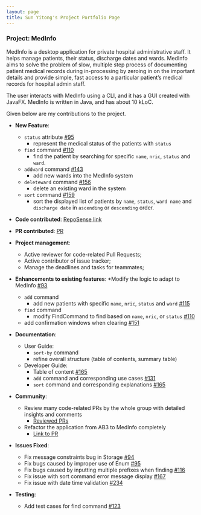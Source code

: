 ```yaml
---
layout: page
title: Sun Yitong's Project Portfolio Page
---
```


### Project: MedInfo

MedInfo is a desktop application for private hospital administrative staff. It helps manage patients,
their status, discharge dates and wards. MedInfo aims to solve the problem of slow, multiple step process of
documenting patient medical records during in-processing by zeroing in on the important details and provide simple,
fast access to a particular patient’s medical records for hospital admin staff.

The user interacts with MedInfo using a CLI, and it has a GUI created with JavaFX.
MedInfo is written in Java, and has about 10 kLoC.

Given below are my contributions to the project.

* **New Feature**:
  * `status` attribute [#95](https://github.com/AY2223S2-CS2103T-T12-2/tp/pull/95)
    * represent the medical status of the patients with `status`
  * `find` command [#110](https://github.com/AY2223S2-CS2103T-T12-2/tp/pull/110)
    * find the patient by searching for specific `name`, `nric`, `status` and `ward`.
  * `addward` command [#143](https://github.com/AY2223S2-CS2103T-T12-2/tp/pull/131)
    * add new wards into the MedInfo system 
  * `deleteward` command [#156](https://github.com/AY2223S2-CS2103T-T12-2/tp/pull/156)
    * delete an existing ward in the system
  * `sort` command [#159](https://github.com/AY2223S2-CS2103T-T12-2/tp/pull/159)
    * sort the displayed list of patients by `name`, `status`, `ward name` and `discharge date` in `ascending` or `descending` order.

* **Code contributed**: [RepoSense link](https://nus-cs2103-ay2223s2.github.io/tp-dashboard/?search=yitong241&breakdown=true)
* **PR contributed**: [PR](https://github.com/AY2223S2-CS2103T-T12-2/tp/pulls?page=1&q=is%3Apr+is%3Aclosed+author%3Ayitong241)

* **Project management**:
  - Active reviewer for code-related Pull Requests;
  - Active contributor of issue tracker;
  - Manage the deadlines and tasks for teammates;

* **Enhancements to existing features**:
    *Modify the logic to adapt to MedInfo [#93](https://github.com/AY2223S2-CS2103T-T12-2/tp/pull/93)
    * `add` command 
      * add new patients with specific `name`, `nric`, `status` and `ward` [#115](https://github.com/AY2223S2-CS2103T-T12-2/tp/pull/115)
    * `find` command
      * modify FindCommand to find based on `name`, `nric`, or `status` [#110](https://github.com/AY2223S2-CS2103T-T12-2/tp/pull/110)
    * add confirmation windows when clearing [#151](https://github.com/AY2223S2-CS2103T-T12-2/tp/pull/131)

* **Documentation**:
  * User Guide:
    * `sort-by` command
    * refine overall structure (table of contents, summary table)
  * Developer Guide:
    * Table of content [#165](https://github.com/AY2223S2-CS2103T-T12-2/tp/pull/165)
    * `add` command and corresponding use cases [#131](https://github.com/AY2223S2-CS2103T-T12-2/tp/pull/131)
    * `sort` command and corresponding explanations [#165](https://github.com/AY2223S2-CS2103T-T12-2/tp/pull/165)

* **Community**:
  * Review many code-related PRs by the whole group with detailed insights and comments
    * [Reviewed PRs](https://github.com/AY2223S2-CS2103T-T12-2/tp/pulls?q=is%3Apr+is%3Aclosed+reviewed-by%3Ayitong241)
  * Refactor the application from AB3 to MedInfo completely
    * [Link to PR](https://github.com/AY2223S2-CS2103T-T12-2/tp/pull/177)

* **Issues Fixed**:
  * Fix message constraints bug in Storage [#94](https://github.com/AY2223S2-CS2103T-T12-2/tp/pull/94)
  * Fix bugs caused by improper use of Enum [#95](https://github.com/AY2223S2-CS2103T-T12-2/tp/pull/95)
  * Fix bugs caused by inputting multiple prefixes when finding [#116](https://github.com/AY2223S2-CS2103T-T12-2/tp/pull/116)
  * Fix issue with sort command error message display [#167](https://github.com/AY2223S2-CS2103T-T12-2/tp/pull/167)
  * Fix issue with date time validation [#234](https://github.com/AY2223S2-CS2103T-T12-2/tp/pull/234)

* **Testing**:
  * Add test cases for find command [#123](https://github.com/AY2223S2-CS2103T-T12-2/tp/pull/123)

